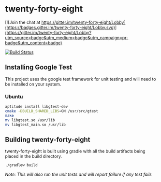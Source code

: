 # twenty-forty-eight

[![Join the chat at https://gitter.im/twenty-forty-eight/Lobby](https://badges.gitter.im/twenty-forty-eight/Lobby.svg)](https://gitter.im/twenty-forty-eight/Lobby?utm_source=badge&utm_medium=badge&utm_campaign=pr-badge&utm_content=badge)

[![Build Status](https://travis-ci.org/geeknz/twenty-forty-eight.svg)](https://travis-ci.org/geeknz/twenty-forty-eight)

## Installing Google Test

This project uses the google test framework for unit testing and will need to be installed on your system.

### Ubuntu

```bash
aptitude install libgtest-dev
cmake -DBUILD_SHARED_LIBS=ON /usr/src/gtest
make
mv libgtest.so /usr/lib
mv libgtest_main.so /usr/lib
```

## Building twenty-forty-eight

twenty-forty-eight is built using gradle with all the build artifacts being placed in the build directory.

```bash
./gradlew build
```

_Note: This will also run the unit tests and will report failure if any test fails_
